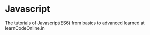 # Javascript
The tutorials of Javascript(ES6) from basics to advanced learned at learnCodeOnline.in
